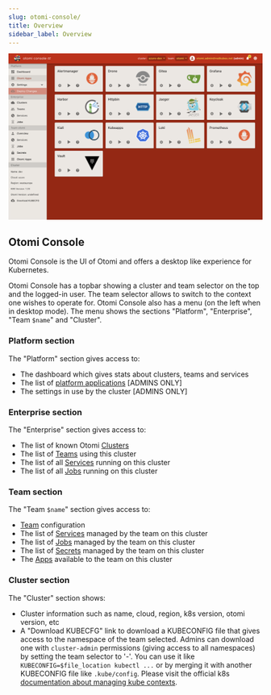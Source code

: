 ```yaml
---
slug: otomi-console/
title: Overview
sidebar_label: Overview
---
```


![Console apps](img/console-apps.png)

## Otomi Console

Otomi Console is the UI of Otomi and offers a desktop like experience for Kubernetes.

Otomi Console has a topbar showing a cluster and team selector on the top and the logged-in user. The team selector allows to switch to the context one wishes to operate for. Otomi Console also has a menu (on the left when in desktop mode). The menu shows the sections "Platform", "Enterprise", "Team `$name`" and "Cluster".

### Platform section

The "Platform" section gives access to:

- The dashboard which gives stats about clusters, teams and services
- The list of [platform applications](platform-apps) [ADMINS ONLY]
- The settings in use by the cluster [ADMINS ONLY]

### Enterprise section

The "Enterprise" section gives access to:

- The list of known Otomi [Clusters](clusters)
- The list of [Teams](teams) using this cluster
- The list of all [Services](services) running on this cluster
- The list of all [Jobs](jobs) running on this cluster

### Team section

The "Team `$name`" section gives access to:

- [Team](teams) configuration
- The list of [Services](services) managed by the team on this cluster
- The list of [Jobs](jobs) managed by the team on this cluster
- The list of [Secrets](secrets) managed by the team on this cluster
- The [Apps](team-apps) available to the team on this cluster

### Cluster section

The "Cluster" section shows:

- Cluster information such as name, cloud, region, k8s version, otomi version, etc
- A "Download KUBECFG" link to download a KUBECONFIG file that gives access to the namespace of the team selected. Admins can download one with `cluster-admin` permissions (giving access to all namespaces) by setting the team selector to '-'. You can use it like `KUBECONFIG=$file_location kubectl ...` or by merging it with another KUBECONFIG file like `.kube/config`. Please visit the official k8s [documentation about managing kube contexts](https://kubernetes.io/docs/concepts/configuration/organize-cluster-access-kubeconfig/).
